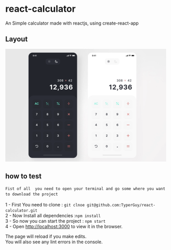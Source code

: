 # react-calculator

An Simple calculator made with reactjs, using create-react-app

## Layout

<img src="https://github.com/TyperGuy/react-calculator/blob/main/src/assets/calculator.png"/>


## how to test
`Fist of all  you need to open your terminal and go some where you want to download the project `</br> </br>
1 - First You need to clone : `git clnoe git@github.com:TyperGuy/react-calculator.git ` </br>
2 - Now Install all dependencies :`npm install` </br>
3 - So now you can start the project : `npm start` </br>
4 - Open [http://localhost:3000](http://localhost:3000) to view it in the browser.


The page will reload if you make edits.\
You will also see any lint errors in the console.

